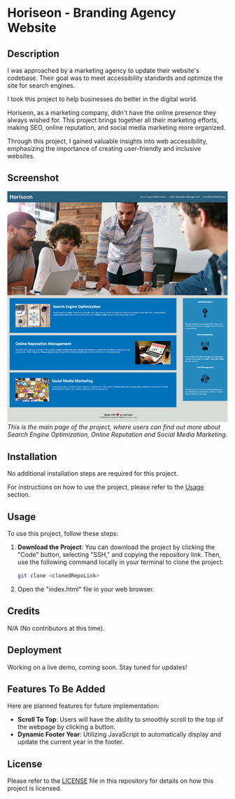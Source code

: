 # Horiseon - Branding Agency Website

## Description

I was approached by a marketing agency to update their website's codebase. Their goal was to meet accessibility standards and optimize the site for search engines.

I took this project to help businesses do better in the digital world.

Horiseon, as a marketing company, didn't have the online presence they always wished for. This project brings together all their marketing efforts, making SEO, online reputation, and social media marketing more organized.

Through this project, I gained valuable insights into web accessibility, emphasizing the importance of creating user-friendly and inclusive websites.

## Screenshot

![Main Page](./assets/images/horiseon-website.png)
*This is the main page of the project, where users can find out more about Search Engine Optimization, Online Reputation and Social Media Marketing.*

## Installation

No additional installation steps are required for this project.

For instructions on how to use the project, please refer to the [Usage](#usage) section.

## Usage

To use this project, follow these steps:

1. **Download the Project**: You can download the project by clicking the "Code" button, selecting "SSH," and copying the repository link. Then, use the following command locally in your terminal to clone the project:

   ```bash
   git clone <clonedRepoLink>
   ```
2. Open the "index.html" file in your web browser.

## Credits

N/A (No contributors at this time).

## Deployment

Working on a live demo, coming soon. Stay tuned for updates!

## Features To Be Added

Here are planned features for future implementation:

- **Scroll To Top**: Users will have the ability to smoothly scroll to the top of the webpage by clicking a button.
- **Dynamic Footer Year**: Utilizing JavaScript to automatically display and update the current year in the footer.

## License

Please refer to the [LICENSE](./LICENSE.md) file in this repository for details on how this project is licensed.